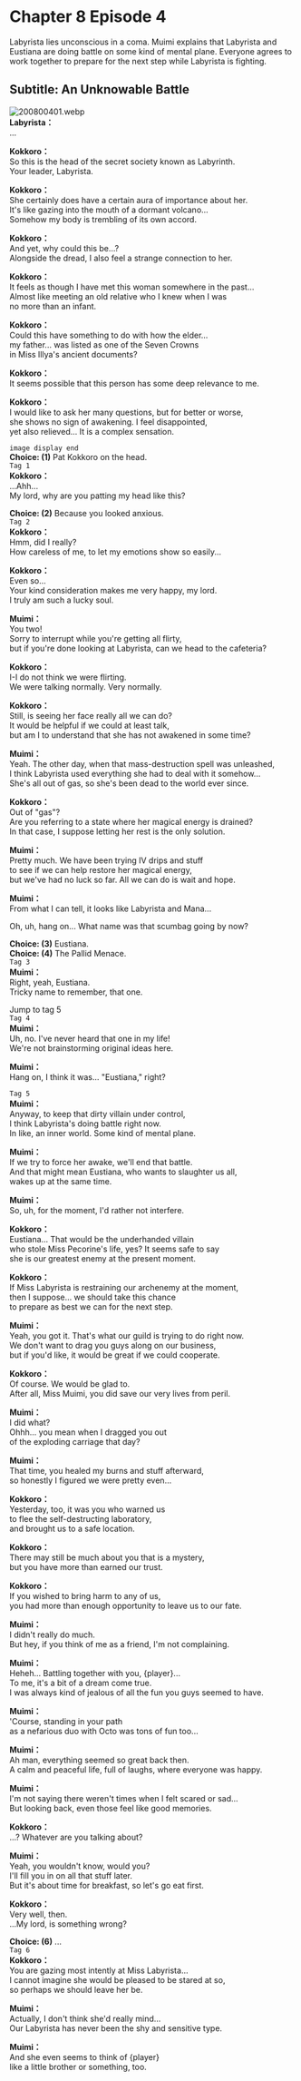 # Chapter 8 Episode 4
Labyrista lies unconscious in a coma. Muimi explains that Labyrista and Eustiana are doing battle on some kind of mental plane. Everyone agrees to work together to prepare for the next step while Labyrista is fighting.
  
## Subtitle: An Unknowable Battle
  
![200800401.webp](https://redive.estertion.win/card/story/200800401.webp)  
**Labyrista：**  
...  
  
**Kokkoro：**  
So this is the head of the secret society known as Labyrinth.  
Your leader, Labyrista.  
  
**Kokkoro：**  
She certainly does have a certain aura of importance about her.  
It's like gazing into the mouth of a dormant volcano...  
Somehow my body is trembling of its own accord.  
  
**Kokkoro：**  
And yet, why could this be...?  
Alongside the dread, I also feel a strange connection to her.  
  
**Kokkoro：**  
It feels as though I have met this woman somewhere in the past...  
Almost like meeting an old relative who I knew when I was  
no more than an infant.  
  
**Kokkoro：**  
Could this have something to do with how the elder...  
my father... was listed as one of the Seven Crowns  
in Miss Illya's ancient documents?  
  
**Kokkoro：**  
It seems possible that this person has some deep relevance to me.  
  
**Kokkoro：**  
I would like to ask her many questions, but for better or worse,  
she shows no sign of awakening. I feel disappointed,  
yet also relieved... It is a complex sensation.  
  
`image display end`  
**Choice: (1)**  Pat Kokkoro on the head.  
`Tag 1`  
**Kokkoro：**  
...Ahh...  
My lord, why are you patting my head like this?  
  
**Choice: (2)**  Because you looked anxious.  
`Tag 2`  
**Kokkoro：**  
Hmm, did I really?  
How careless of me, to let my emotions show so easily...  
  
**Kokkoro：**  
Even so...  
Your kind consideration makes me very happy, my lord.  
I truly am such a lucky soul.  
  
**Muimi：**  
You two!  
Sorry to interrupt while you're getting all flirty,  
but if you're done looking at Labyrista, can we head to the cafeteria?  
  
**Kokkoro：**  
I-I do not think we were flirting.  
We were talking normally. Very normally.  
  
**Kokkoro：**  
Still, is seeing her face really all we can do?  
It would be helpful if we could at least talk,  
but am I to understand that she has not awakened in some time?  
  
**Muimi：**  
Yeah. The other day, when that mass-destruction spell was unleashed,  
I think Labyrista used everything she had to deal with it somehow...  
She's all out of gas, so she's been dead to the world ever since.  
  
**Kokkoro：**  
Out of \"gas\"?  
Are you referring to a state where her magical energy is drained?  
In that case, I suppose letting her rest is the only solution.  
  
**Muimi：**  
Pretty much. We have been trying IV drips and stuff  
to see if we can help restore her magical energy,  
but we've had no luck so far. All we can do is wait and hope.  
  
**Muimi：**  
From what I can tell, it looks like Labyrista and Mana...  
  
Oh, uh, hang on... What name was that scumbag going by now?  
  
**Choice: (3)**  Eustiana.  
**Choice: (4)**  The Pallid Menace.  
`Tag 3`  
**Muimi：**  
Right, yeah, Eustiana.  
Tricky name to remember, that one.  
  
Jump to tag 5  
`Tag 4`  
**Muimi：**  
Uh, no. I've never heard that one in my life!  
We're not brainstorming original ideas here.  
  
**Muimi：**  
Hang on, I think it was... \"Eustiana,\" right?  
  
`Tag 5`  
**Muimi：**  
Anyway, to keep that dirty villain under control,  
I think Labyrista's doing battle right now.  
In like, an inner world. Some kind of mental plane.  
  
**Muimi：**  
If we try to force her awake, we'll end that battle.  
And that might mean Eustiana, who wants to slaughter us all,  
wakes up at the same time.  
  
**Muimi：**  
So, uh, for the moment, I'd rather not interfere.  
  
**Kokkoro：**  
Eustiana... That would be the underhanded villain  
who stole Miss Pecorine's life, yes? It seems safe to say  
she is our greatest enemy at the present moment.  
  
**Kokkoro：**  
If Miss Labyrista is restraining our archenemy at the moment,  
then I suppose... we should take this chance  
to prepare as best we can for the next step.  
  
**Muimi：**  
Yeah, you got it. That's what our guild is trying to do right now.  
We don't want to drag you guys along on our business,  
but if you'd like, it would be great if we could cooperate.  
  
**Kokkoro：**  
Of course. We would be glad to.  
After all, Miss Muimi, you did save our very lives from peril.  
  
**Muimi：**  
I did what?  
Ohhh... you mean when I dragged you out  
of the exploding carriage that day?  
  
**Muimi：**  
That time, you healed my burns and stuff afterward,  
so honestly I figured we were pretty even...  
  
**Kokkoro：**  
Yesterday, too, it was you who warned us  
to flee the self-destructing laboratory,  
and brought us to a safe location.  
  
**Kokkoro：**  
There may still be much about you that is a mystery,  
but you have more than earned our trust.  
  
**Kokkoro：**  
If you wished to bring harm to any of us,  
you had more than enough opportunity to leave us to our fate.  
  
**Muimi：**  
I didn't really do much.  
But hey, if you think of me as a friend, I'm not complaining.  
  
**Muimi：**  
Heheh... Battling together with you, {player}...  
To me, it's a bit of a dream come true.  
I was always kind of jealous of all the fun you guys seemed to have.  
  
**Muimi：**  
'Course, standing in your path  
as a nefarious duo with Octo was tons of fun too...  
  
**Muimi：**  
Ah man, everything seemed so great back then.  
A calm and peaceful life, full of laughs, where everyone was happy.  
  
**Muimi：**  
I'm not saying there weren't times when I felt scared or sad...  
But looking back, even those feel like good memories.  
  
**Kokkoro：**  
...? Whatever are you talking about?  
  
**Muimi：**  
Yeah, you wouldn't know, would you?  
I'll fill you in on all that stuff later.  
But it's about time for breakfast, so let's go eat first.  
  
**Kokkoro：**  
Very well, then.  
...My lord, is something wrong?  
  
**Choice: (6)**  ...  
`Tag 6`  
**Kokkoro：**  
You are gazing most intently at Miss Labyrista...  
I cannot imagine she would be pleased to be stared at so,  
so perhaps we should leave her be.  
  
**Muimi：**  
Actually, I don't think she'd really mind...  
Our Labyrista has never been the shy and sensitive type.  
  
**Muimi：**  
And she even seems to think of {player}  
like a little brother or something, too.  
